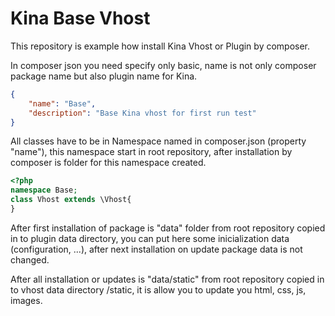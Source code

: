 Kina Base Vhost
===============

This repository is example how install Kina Vhost or Plugin by composer.

In composer json you need specify only basic, name is not only composer package name but also
plugin name for Kina.

```json
{
	"name": "Base",
	"description": "Base Kina vhost for first run test"
}
```

All classes have to be in Namespace named in composer.json (property "name"), this namespace start in root repository, after installation
by composer is folder for this namespace created.

```php
<?php
namespace Base;
class Vhost extends \Vhost{
}
```

After first installation of package is "data" folder from root repository copied in to plugin data directory, you can
put here some inicialization data (configuration, ...), after next installation on update package data is not changed.

After all installation or updates is "data/static" from root repository copied in to vhost data directory /static,
it is allow you to update you html, css, js, images.